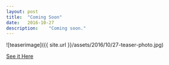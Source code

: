 ```yaml
---
layout: post
title:  "Coming Soon"
date:   2016-10-27
description:	"Coming soon."
---
```


![teaserimage]({{ site.url }}/assets/2016/10/27-teaser-photo.jpg)

[See it Here](http://ubucon.org/en/events/ubucon-europe/)
